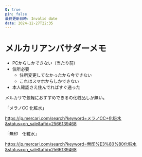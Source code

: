 ```yaml
---
Q: true
pin: false
最終更新日時: Invalid date
date: 2024-12-27T22:35
---
```

# メルカリアンバサダーメモ

- PCからしかできない（当たり前）
- 住所必要
    - 住所変更してなかったから今できない
    - これはスマホからしかできない
- 本人確認さえ住んでればすぐ通った

メルカリで気軽におすすめできるの化粧品しか無い。

「メラノCC 化粧水」

https://jp.mercari.com/search?keyword=メラノCC+化粧水&status=on_sale&afid=2566139468

「無印　化粧水」

https://jp.mercari.com/search?keyword=無印%E3%80%80化粧水&status=on_sale&afid=2566139468